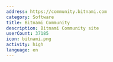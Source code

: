 ```yaml
---
address: https://community.bitnami.com
category: Software
title: Bitnami Community
description: Bitnami Community site
userCount: 37185
icon: bitnami.png
activity: high
language: en
---
```

